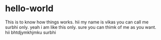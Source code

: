 # hello-world
This is to know how things works.
hii my name is vikas you can call me surbhi only. yeah i am like this only.
sure you can thimk of me as you want.
hii bhtdjymkhjmku surbhi
